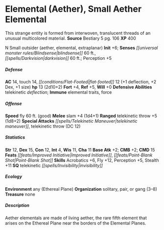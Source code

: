 ﻿---
cssclass: [monsters]
title1: Elemental (Aether), Small Aether Elemental
desc_short: This strange entity is formed from interwoven, translucent threads of
  an unusual multicolored material.
title2: Small Aether Elemental
CR: 1
sources:
- name: Bestiary 5
  page: 106
  link: http://paizo.com/products/btpy9g9x?Pathfinder-Roleplaying-Game-Bestiary-5
XP: 400
alignment: N
size: Small
type: outsider
subtypes:
- aether
- elemental
- extraplanar
initiative:
  bonus: 6
senses:
  blindsense: 60
  darkvision: 60
AC:
  AC: 14
  touch: 14
  flat_footed: 12
  components:
    deflection: 1
    dex: 2
    size: 1
HP:
  HP: 13
  long: 2d10+2
saves:
  fort: 4
  ref: 5
  will: 0
defensive_abilities:
- telekinetic deflection
immunities:
- elemental traits
- force
speeds:
  fly: 60
  fly_maneuverability: good
attacks:
  melee:
  - - text: slam +4 (1d4+1)
      entries:
      - - damage: 1d4+1
      attack: slam
      bonus:
      - 4
  ranged:
  - - text: telekinetic throw +5 (1d8+2)
      entries:
      - - damage: 1d8+2
      attack: telekinetic throw
      bonus:
      - 5
  special:
  - telekinetic maneuver
  - telekinetic throw (DC 12)
ability_scores:
  STR: 12
  DEX: 15
  CON: 12
  INT: 4
  WIS: 11
  CHA: 11
BAB: 2
CMB: 2
CMD: 15
feats:
- is_bonus: true
  name: Improved Initiative
- name: Point-Blank Shot
skills:
  Acrobatics: 6
  Fly: 12
  Perception: 5
  Stealth: 11
special_qualities:
- telekinetic invisibility
ecology:
  environment: any (Ethereal Plane)
  organization: solitary, pair, or gang (3-8)
  treasure_type: none
desc_long: Aether elementals are made of living aether, the rare fifth element that
  arises on the Ethereal Plane near the borders of the Elemental Planes.

---

# Elemental (Aether), Small Aether Elemental
This strange entity is formed from interwoven, translucent threads of an unusual multicolored material.
**Source** Bestiary 5 pg. 106
**XP** 400

N Small outsider (aether, elemental, extraplanar)
**Init** +6; **Senses** _[[universal monster rules/Blindsense|blindsense]]_ 60 ft., _[[spells/Darkvision|darkvision]]_ 60 ft.; Perception +5

##### Defense

**AC** 14, touch 14, _[[conditions/Flat-Footed|flat-footed]]_ 12 (+1 deflection, +2 Dex, +1 size)
**hp** 13 (2d10+2)
**Fort** +4, **Ref** +5, **Will** +0
**Defensive Abilities** telekinetic _deflection_; **Immune** elemental traits, force

##### Offense
**Speed** fly 60 ft. (good)
**Melee** slam +4 (1d4+1)
**Ranged** telekinetic throw +5 (1d8+2)
**Special Attacks** _[[spells/Telekinetic Maneuver|telekinetic maneuver]]_, telekinetic throw (DC 12)

##### Statistics
**Str** 12, **Dex** 15, **Con** 12, **Int** 4, **Wis** 11, **Cha** 11
**Base Atk** +2; **CMB** +2; **CMD** 15
**Feats** _[[feats/Improved Initiative|Improved Initiative]]_, _[[feats/Point-Blank Shot|Point-Blank Shot]]_
**Skills** Acrobatics +6, Fly +12, Perception +5, Stealth +11
**SQ** telekinetic _[[spells/Invisibility|invisibility]]_

##### Ecology

**Environment** any (Ethereal Plane)
**Organization** solitary, pair, or gang (3–8)
**Treasure** none

##### Description

Aether elementals are made of living aether, the rare fifth element that arises on the Ethereal Plane near the borders of the Elemental Planes.